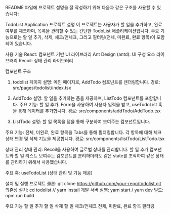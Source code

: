 README 파일에 프로젝트 설명을 잘 작성하기 위해 다음과 같은 구조를 사용할 수 있습니다:

TodoList Application
프로젝트 설명
이 프로젝트는 사용자가 할 일을 추가하고, 완료 여부를 체크하며, 목록을 관리할 수 있는 간단한 TodoList 애플리케이션입니다.
주요 기능으로는 할 일 추가, 삭제, 체크/언체크, 그리고 필터링(전체, 미완료, 완료 항목)이 포함되어 있습니다.

사용 기술
React: 컴포넌트 기반 UI 라이브러리
Ant Design (antd): UI 구성 요소 라이브러리
Recoil: 상태 관리 라이브러리

컴포넌트 구조

1. todolist 페이지
설명: 메인 페이지로, AddTodo 컴포넌트를 렌더링합니다.
경로: src/pages/todolist/index.tsx

2. AddTodo
설명: 할 일을 추가하는 폼을 제공하며, ListTodo 컴포넌트를 포함합니다.
주요 기능:
할 일 추가: Form을 사용하여 사용자 입력을 받고, useTodoList 훅을 통해 데이터를 추가합니다.
경로: src/components/addTodo/AddTodo.tsx

3. ListTodo
설명: 할 일 목록을 탭을 통해 구분하여 보여주는 컴포넌트입니다.

주요 기능:
전체, 미완료, 완료 항목을 Tabs를 통해 필터링합니다.
각 항목에 대해 체크 상태 변경 및 삭제 기능을 제공합니다.
경로: src/components/listTodo/ListTodo.tsx

상태 관리
상태 관리: Recoil을 사용하여 글로벌 상태를 관리합니다.
할 일 추가 컴포넌트와 할 일 리스트 보여주는 컴포넌트를 분리하더라도
같은 state를 조작하여 같은 상태를 관리하기 위해서 사용했습니다.

주요 훅: useTodoList (상태 관리 및 기능 제공)

설치 및 실행
프로젝트 클론: git clone https://github.com/your-repo/todolist.git
의존성 설치: cd todolist // yarn install
개발 서버 실행: yarn start / yarn dev
빌드: npm run build

주요 기능
할 일 추가
할 일 삭제
할 일 체크/언체크
전체, 미완료, 완료 항목 필터링


